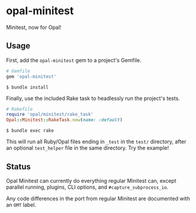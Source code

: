 # opal-minitest

Minitest, now for Opal!

## Usage

First, add the `opal-minitest` gem to a project's Gemfile.

```ruby
# Gemfile
gem 'opal-minitest'
```

`$ bundle install`

Finally, use the included Rake task to headlessly run the project's tests.

```ruby
# Rakefile
require 'opal/minitest/rake_task'
Opal::Minitest::RakeTask.new(name: :default)
```

`$ bundle exec rake`

This will run all Ruby/Opal files ending in `_test` in the `test/` directory, after an optional `test_helper` file in the same directory. Try the example!

## Status

Opal Minitest can currently do everything regular Minitest can, except parallel running, plugins, CLI options, and `#capture_subprocess_io`.

Any code differences in the port from regular Minitest are documented with an `OMT` label.
